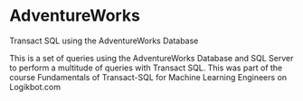 # AdventureWorks
Transact SQL using the AdventureWorks Database

This is a set of queries using the AdventureWorks Database and SQL Server to perform a multitude of queries with Transact SQL. This was part of the course Fundamentals of Transact-SQL for Machine Learning Engineers on Logikbot.com
